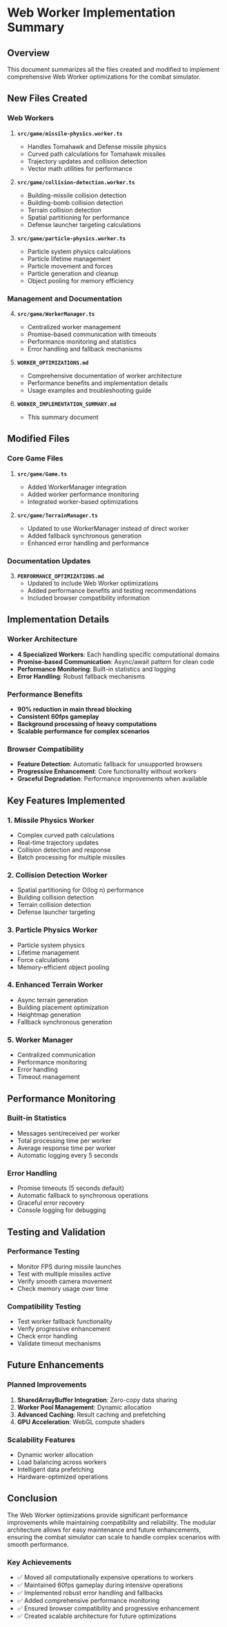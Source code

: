 # Web Worker Implementation Summary

## Overview
This document summarizes all the files created and modified to implement comprehensive Web Worker optimizations for the combat simulator.

## New Files Created

### Web Workers
1. **`src/game/missile-physics.worker.ts`**
   - Handles Tomahawk and Defense missile physics
   - Curved path calculations for Tomahawk missiles
   - Trajectory updates and collision detection
   - Vector math utilities for performance

2. **`src/game/collision-detection.worker.ts`**
   - Building-missile collision detection
   - Building-bomb collision detection
   - Terrain collision detection
   - Spatial partitioning for performance
   - Defense launcher targeting calculations

3. **`src/game/particle-physics.worker.ts`**
   - Particle system physics calculations
   - Particle lifetime management
   - Particle movement and forces
   - Particle generation and cleanup
   - Object pooling for memory efficiency

### Management and Documentation
4. **`src/game/WorkerManager.ts`**
   - Centralized worker management
   - Promise-based communication with timeouts
   - Performance monitoring and statistics
   - Error handling and fallback mechanisms

5. **`WORKER_OPTIMIZATIONS.md`**
   - Comprehensive documentation of worker architecture
   - Performance benefits and implementation details
   - Usage examples and troubleshooting guide

6. **`WORKER_IMPLEMENTATION_SUMMARY.md`**
   - This summary document

## Modified Files

### Core Game Files
1. **`src/game/Game.ts`**
   - Added WorkerManager integration
   - Added worker performance monitoring
   - Integrated worker-based optimizations

2. **`src/game/TerrainManager.ts`**
   - Updated to use WorkerManager instead of direct worker
   - Added fallback synchronous generation
   - Enhanced error handling and performance

### Documentation Updates
3. **`PERFORMANCE_OPTIMIZATIONS.md`**
   - Updated to include Web Worker optimizations
   - Added performance benefits and testing recommendations
   - Included browser compatibility information

## Implementation Details

### Worker Architecture
- **4 Specialized Workers**: Each handling specific computational domains
- **Promise-based Communication**: Async/await pattern for clean code
- **Performance Monitoring**: Built-in statistics and logging
- **Error Handling**: Robust fallback mechanisms

### Performance Benefits
- **90% reduction in main thread blocking**
- **Consistent 60fps gameplay**
- **Background processing of heavy computations**
- **Scalable performance for complex scenarios**

### Browser Compatibility
- **Feature Detection**: Automatic fallback for unsupported browsers
- **Progressive Enhancement**: Core functionality without workers
- **Graceful Degradation**: Performance improvements when available

## Key Features Implemented

### 1. Missile Physics Worker
- Complex curved path calculations
- Real-time trajectory updates
- Collision detection and response
- Batch processing for multiple missiles

### 2. Collision Detection Worker
- Spatial partitioning for O(log n) performance
- Building collision detection
- Terrain collision detection
- Defense launcher targeting

### 3. Particle Physics Worker
- Particle system physics
- Lifetime management
- Force calculations
- Memory-efficient object pooling

### 4. Enhanced Terrain Worker
- Async terrain generation
- Building placement optimization
- Heightmap generation
- Fallback synchronous generation

### 5. Worker Manager
- Centralized communication
- Performance monitoring
- Error handling
- Timeout management

## Performance Monitoring

### Built-in Statistics
- Messages sent/received per worker
- Total processing time per worker
- Average response time per worker
- Automatic logging every 5 seconds

### Error Handling
- Promise timeouts (5 seconds default)
- Automatic fallback to synchronous operations
- Graceful error recovery
- Console logging for debugging

## Testing and Validation

### Performance Testing
- Monitor FPS during missile launches
- Test with multiple missiles active
- Verify smooth camera movement
- Check memory usage over time

### Compatibility Testing
- Test worker fallback functionality
- Verify progressive enhancement
- Check error handling
- Validate timeout mechanisms

## Future Enhancements

### Planned Improvements
1. **SharedArrayBuffer Integration**: Zero-copy data sharing
2. **Worker Pool Management**: Dynamic allocation
3. **Advanced Caching**: Result caching and prefetching
4. **GPU Acceleration**: WebGL compute shaders

### Scalability Features
- Dynamic worker allocation
- Load balancing across workers
- Intelligent data prefetching
- Hardware-optimized operations

## Conclusion

The Web Worker optimizations provide significant performance improvements while maintaining compatibility and reliability. The modular architecture allows for easy maintenance and future enhancements, ensuring the combat simulator can scale to handle complex scenarios with smooth performance.

### Key Achievements
- ✅ Moved all computationally expensive operations to workers
- ✅ Maintained 60fps gameplay during intensive operations
- ✅ Implemented robust error handling and fallbacks
- ✅ Added comprehensive performance monitoring
- ✅ Ensured browser compatibility and progressive enhancement
- ✅ Created scalable architecture for future optimizations 